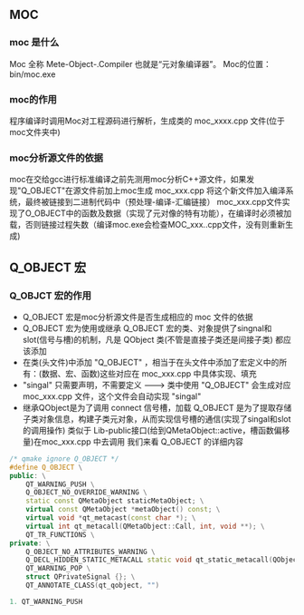 ## MOC
### moc 是什么

Moc 全称 Mete-Object-.Compiler 也就是“元对象编译器”。
Moc的位置：bin/moc.exe

### moc的作用

程序编译时调用Moc对工程源码进行解析，生成类的 moc_xxxx.cpp 文件(位于moc文件夹中)

### moc分析源文件的依据

moc在交给gcc进行标准编译之前先测用moc分析C++源文件，如果发现"Q_OBJECT"在源文件前加上moc生成 moc_xxx.cpp 将这个新文件加入编泽系统，最终被链接到二进制代码中（预处理-编译-汇编链接）
moc_xxx.cpp文件实现了O_OBJECT中的函数及数据（实现了元对像的特有功能），在编译时必须被加载，否则链接过程失数（编译moc.exe会检查MOC_xxx..cpp文件，没有则重新生成)


## Q_OBJECT 宏
###  Q_OBJCT 宏的作用
- Q_OBJECT 宏是moc分析源文件是否生成相应的 moc 文件的依据
- Q_OBJECT 宏为使用或继承 Q_OBJECT 宏的类、对象提供了singnal和slot(信号与槽)的机制，凡是 QObject 类(不管是直接子类还是间接子类) 都应该添加
- 在类(头文件)中添加 "Q_OBJECT" ，相当于在头文件中添加了宏定义中的所有：(数据、宏、函数)这些对应在 moc_xxx.cpp 中具体实现、填充
-  "singal" 只需要声明，不需要定义 ---> 类中使用 "Q_OBJECT" 会生成对应 moc_xxx.cpp 文件，这个文件会自动实现 "singal"
- 继承QObject是为了调用 connect 信号槽，加载 Q_OBJECT 是为了提取存储子类对象信息，构建子类元对象，从而实现信号槽的通信(实现了singal和slot的调用操作) 类似于 Lib-public接口(给到QMetaObject::active，槽函数偏移量)在moc_xxx.cpp 中去调用
我们来看 Q_OBJECT 的详细内容
```cpp
/* qmake ignore Q_OBJECT */
#define Q_OBJECT \
public: \
    QT_WARNING_PUSH \
    Q_OBJECT_NO_OVERRIDE_WARNING \
    static const QMetaObject staticMetaObject; \
    virtual const QMetaObject *metaObject() const; \
    virtual void *qt_metacast(const char *); \
    virtual int qt_metacall(QMetaObject::Call, int, void **); \
    QT_TR_FUNCTIONS \
private: \
    Q_OBJECT_NO_ATTRIBUTES_WARNING \
    Q_DECL_HIDDEN_STATIC_METACALL static void qt_static_metacall(QObject *, QMetaObject::Call, int, void **); \
    QT_WARNING_POP \
    struct QPrivateSignal {}; \
    QT_ANNOTATE_CLASS(qt_qobject, "")

```


```c++
1. QT_WARNING_PUSH 

```